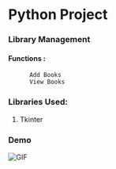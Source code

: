 # Python Project

### Library Management

#### Functions :
          Add Books
          View Books
          
          
  

### Libraries Used:
1. Tkinter

### Demo
![GIF](Demo/BMI_cal.gif)
